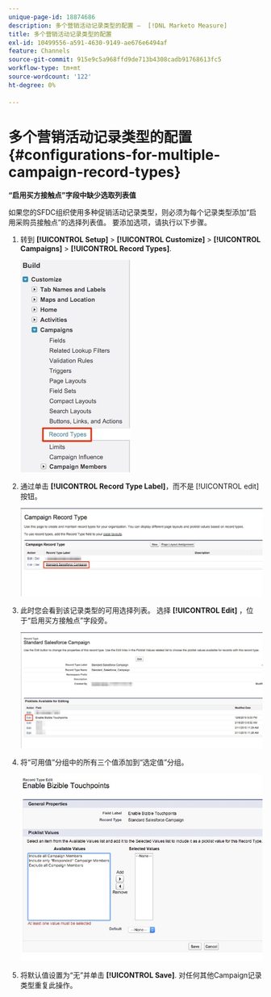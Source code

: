 ```yaml
---
unique-page-id: 18874686
description: 多个营销活动记录类型的配置 —  [!DNL Marketo Measure]
title: 多个营销活动记录类型的配置
exl-id: 10499556-a591-4630-9149-ae676e6494af
feature: Channels
source-git-commit: 915e9c5a968ffd9de713b4308cadb91768613fc5
workflow-type: tm+mt
source-wordcount: '122'
ht-degree: 0%

---
```


# 多个营销活动记录类型的配置 {#configurations-for-multiple-campaign-record-types}

**“启用买方接触点”字段中缺少选取列表值**

如果您的SFDC组织使用多种促销活动记录类型，则必须为每个记录类型添加“启用采购员接触点”的选择列表值。 要添加选项，请执行以下步骤。

1. 转到 **[!UICONTROL Setup]** > **[!UICONTROL Customize]** > **[!UICONTROL Campaigns]** > **[!UICONTROL Record Types]**.

   ![](assets/1.jpg)

1. 通过单击 **[!UICONTROL Record Type Label]**，而不是 [!UICONTROL edit] 按钮。

   ![](assets/2.jpg)

1. 此时您会看到该记录类型的可用选择列表。 选择 **[!UICONTROL Edit]** ，位于“启用买方接触点”字段旁。

   ![](assets/3.jpg)

1. 将“可用值”分组中的所有三个值添加到“选定值”分组。

   ![](assets/4.jpg)

1. 将默认值设置为“无”并单击 **[!UICONTROL Save]**. 对任何其他Campaign记录类型重复此操作。
